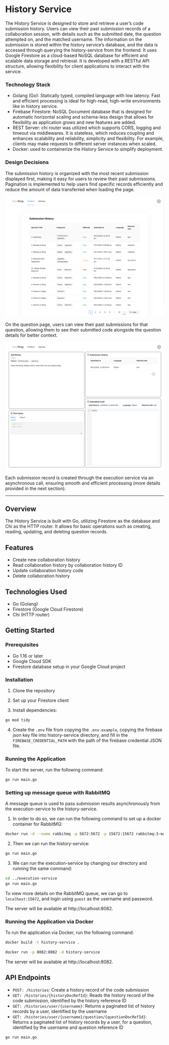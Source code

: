# History Service

The History Service is designed to store and retrieve a user’s code submission history. Users can view their past submission records of a collaboration session, with details such as the submitted date, the question attempted on, and the matched username. The information on the submission is stored within the history service’s database, and the data is accessed through querying the history-service from the frontend. It uses Google Firestore as a cloud-based NoSQL database for efficient and scalable data storage and retrieval. It is developed with a RESTful API structure, allowing flexibility for client applications to interact with the service.

### Technology Stack

- Golang (Go): Statically typed, compiled language with low latency. Fast and efficient processing is ideal for high-read, high-write environments like in history service.
- Firebase Firestore: NoSQL Document database that is designed for automatic horizontal scaling and schema-less design that allows for flexibility as application grows and new features are added.
- REST Server: chi router was utilized which supports CORS, logging and timeout via middlewares. It is stateless, which reduces coupling and enhances scalability and reliability, simplicity and flexibility. For example, clients may make requests to different server instances when scaled.
- Docker: used to containerize the History Service to simplify deployment.

### Design Decisions

The submission history is organized with the most recent submission displayed first, making it easy for users to review their past submissions. Pagination is implemented to help users find specific records efficiently and reduce the amount of data transferred when loading the page.

![Screenshot of the submission history page with pagination](../../docs/submission_history_page.png)

On the question page, users can view their past submissions for that question, allowing them to see their submitted code alongside the question details for better context.

![Screenshot of a question’s submission history](../../docs/indiv_question_page.png)

Each submission record is created through the execution service via an asynchronous call, ensuring smooth and efficient processing (more details provided in the next section).

---

## Overview

The History Service is built with Go, utilizing Firestore as the database and Chi as the HTTP router. It allows for basic operations such as creating, reading, updating, and deleting question records.

## Features

- Create new collaboration history
- Read collaboration history by collaboration history ID
- Update collaboration history code
- Delete collaboration history

## Technologies Used

- Go (Golang)
- Firestore (Google Cloud Firestore)
- Chi (HTTP router)

## Getting Started

### Prerequisites

- Go 1.16 or later
- Google Cloud SDK
- Firestore database setup in your Google Cloud project

### Installation

1. Clone the repository

2. Set up your Firestore client

3. Install dependencies:

```bash
go mod tidy
```

4. Create the `.env` file from copying the `.env.example`, copying the firebase json key file into history-service directory, and fill in the `FIREBASE_CREDENTIAL_PATH` with the path of the firebase credential JSON file.

### Running the Application

To start the server, run the following command:

```bash
go run main.go
```

### Setting up message queue with RabbitMQ

A message queue is used to pass submission results asynchronously from the execution-service to the history-service.

1. In order to do so, we can run the following command to set up a docker container for RabbitMQ:

```bash
docker run -d --name rabbitmq -p 5672:5672 -p 15672:15672 rabbitmq:3-management
```

2. Then we can run the history-service:

```bash
go run main.go
```

3. We can run the execution-service by changing our directory and running the same command:

```bash
cd ../execution-service
go run main.go
```

To view more details on the RabbitMQ queue, we can go to `localhost:15672`, and login using `guest` as the username and password.

The server will be available at http://localhost:8082.

### Running the Application via Docker

To run the application via Docker, run the following command:

```bash
docker build -t history-service .
```

```bash
docker run -p 8082:8082 -d history-service
```

The server will be available at http://localhost:8082.

## API Endpoints

- `POST: /histories`: Create a history record of the code submission
- `GET: /histories/{historyDocRefId}`: Reads the history record of the code submission, identified by the history reference ID
- `GET: /histories/user/{username}`: Returns a paginated list of history records by a user, identified by the username
- `GET: /histories/user/{username}/question/{questionDocRefId}`: Returns a paginated list of history records by a user, for a question, identified by the username and question reference ID

```bash
go run main.go
```
